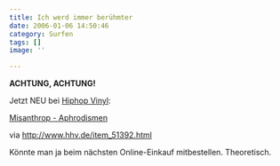 ```yaml
---
title: Ich werd immer berühmter
date: 2006-01-06 14:50:46
category: Surfen
tags: []
image: ''

---
```


**ACHTUNG, ACHTUNG!**  

  

Jetzt NEU bei [Hiphop Vinyl](http://www.hhv.de/):  

  

[Misanthrop - Aphrodismen](http://www.hhv.de/item_51392.html)  

via <http://www.hhv.de/item_51392.html>  

  

Könnte man ja beim nächsten Online-Einkauf mitbestellen. Theoretisch.
